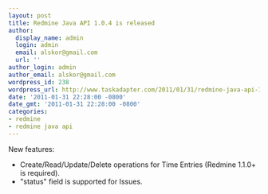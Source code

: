 ```yaml
---
layout: post
title: Redmine Java API 1.0.4 is released
author:
  display_name: admin
  login: admin
  email: alskor@gmail.com
  url: ''
author_login: admin
author_email: alskor@gmail.com
wordpress_id: 238
wordpress_url: http://www.taskadapter.com/2011/01/31/redmine-java-api-1-0-4-is-released/
date: '2011-01-31 22:28:00 -0800'
date_gmt: '2011-01-31 22:28:00 -0800'
categories:
- redmine
- redmine java api
---
```


New features:

* Create/Read/Update/Delete operations for Time Entries (Redmine 1.1.0+ is required).
* "status" field is supported for Issues.

